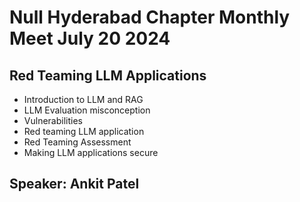 # Null Hyderabad Chapter Monthly Meet July 20 2024
## Red Teaming LLM Applications
* Introduction to LLM and RAG
* LLM Evaluation misconception
* Vulnerabilities
* Red teaming LLM application
* Red Teaming Assessment
* Making LLM applications secure

## Speaker: Ankit Patel
